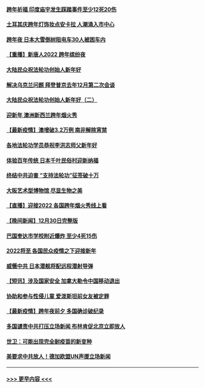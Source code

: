 #### [跨年祈福 印度庙宇发生踩踏事件至少12死20伤](../pages/prog202/a103309146.md?t=01012001) 
#### [土耳其庆跨年灯饰妆点安卡拉 人潮涌入市中心](../pages/prog202/a103309054.md?t=01012001) 
#### [跨年夜 日本大雪倒树阻电车30人被困车内](../pages/prog202/a103309019.md?t=01012001) 
#### [【重播】新唐人2022 跨年缤纷夜](../pages/prog202/a103303736.md?t=01012001) 
#### [大陆民众祝法轮功创始人新年好](../pages/prog202/a103308650.md?t=01012001) 
#### [解决乌克兰问题 拜登普京去年12月第二次会谈](../pages/prog202/a103308858.md?t=01012001) 
#### [大陆民众祝法轮功创始人新年好（二）](../pages/prog202/a103308646.md?t=01012001) 
#### [迎新年 澳洲新西兰跨年烟火秀](../pages/prog202/a103308706.md?t=01012001) 
#### [【最新疫情】澳增破3.2万例 南非解除宵禁](../pages/prog202/a103308683.md?t=01012001) 
#### [各地法轮功学员恭祝李洪志师父新年好](../pages/prog202/a103308618.md?t=01012001) 
#### [体验百年传统 日本千叶民俗村迎新纳福](../pages/prog202/a103308484.md?t=01012001) 
#### [终结中共迫害 “支持法轮功”征签破十万](../pages/prog202/a103308597.md?t=01012001) 
#### [大阪艺术型博物馆 尽显生物之美](../pages/prog202/a103308384.md?t=01012001) 
#### [【直播】迎接2022 各国跨年烟火秀线上看](../pages/prog202/a103308120.md?t=01012001) 
#### [【晚间新闻】12月30日完整版](../pages/prog202/a103307967.md?t=01012001) 
#### [巴国奎达市学校附近爆炸 至少4死15伤](../pages/prog202/a103307970.md?t=01012001) 
#### [2022将至 各国民众疫情之下迎接新年](../pages/prog202/a103307787.md?t=01012001) 
#### [威慑中共 日本潜舰将配远程潜射导弹](../pages/prog202/a103307756.md?t=01012001) 
#### [【短讯】涉及国家安全 加拿大勒令中国移动退出](../pages/prog202/a103307497.md?t=01012001) 
#### [协助和参与性侵儿童 爱泼斯坦前女友被定罪](../pages/prog202/a103307555.md?t=01012001) 
#### [【最新疫情】跨年夜前夕 多国确诊破纪录](../pages/prog202/a103307514.md?t=01012001) 
#### [多国谴责中共打压立场新闻 布林肯促北京立即放人](../pages/prog202/a103307473.md?t=01012001) 
#### [世卫：可能出现完全耐疫苗的新变种](../pages/prog202/a103306914.md?t=01012001) 
#### [美要求中共放人！德加欧盟UN声援立场新闻](../pages/prog202/a103306865.md?t=01012001) 

----
#### [ >>> 更早内容 <<< ](../indexes/prog202-earlier.md)
